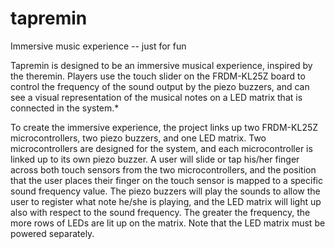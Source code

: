 # tapremin
Immersive music experience -- just for fun

Tapremin is designed to be an immersive musical experience, inspired by the theremin. Players use the touch slider on the FRDM-KL25Z board to control the frequency of the sound output by the piezo buzzers, and can see a visual representation of the musical notes on a LED matrix that is connected in the system.*

To create the immersive experience, the project links up two FRDM-KL25Z microcontrollers, two piezo buzzers, and one LED matrix. Two microcontrollers are designed for the system, and each microcontroller is linked up to its own piezo buzzer. A user will slide or tap his/her finger across both touch sensors from the two microcontrollers, and the position that the user places their finger on the touch sensor is mapped to a specific sound frequency value. The piezo buzzers will play the sounds to allow the user to register what note he/she is playing, and the LED matrix will light up also with respect to the sound frequency. The greater the frequency, the more rows of LEDs are lit up on the matrix. Note that the LED matrix must be powered separately.